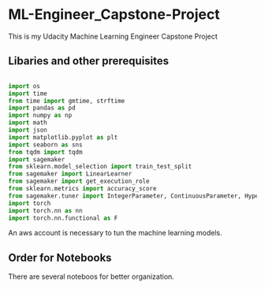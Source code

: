 # ML-Engineer_Capstone-Project

This is my Udacity Machine Learning Engineer Capstone Project

## Libaries and other prerequisites

```python

import os
import time
from time import gmtime, strftime
import pandas as pd
import numpy as np
import math
import json
import matplotlib.pyplot as plt
import seaborn as sns
from tqdm import tqdm
import sagemaker
from sklearn.model_selection import train_test_split 
from sagemaker import LinearLearner
from sagemaker import get_execution_role
from sklearn.metrics import accuracy_score
from sagemaker.tuner import IntegerParameter, ContinuousParameter, HyperparameterTuner
import torch
import torch.nn as nn
import torch.nn.functional as F
```

An aws account is necessary to tun the machine learning models.

## Order for Notebooks
 
There are several noteboos for better organization.
